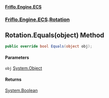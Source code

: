 #### [Friflo.Engine.ECS](index.md#'index')
### [Friflo.Engine.ECS](Friflo.Engine.ECS.md#'Friflo.Engine.ECS').[Rotation](Rotation.md#'Friflo.Engine.ECS.Rotation')

## Rotation.Equals(object) Method

```csharp
public override bool Equals(object obj);
```
#### Parameters

<a name='Friflo.Engine.ECS.Rotation.Equals(object).obj'></a>

`obj` [System.Object](https://docs.microsoft.com/en-us/dotnet/api/System.Object#'System.Object')

#### Returns
[System.Boolean](https://docs.microsoft.com/en-us/dotnet/api/System.Boolean#'System.Boolean')